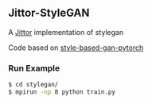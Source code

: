 ## Jittor-StyleGAN

A [Jittor](https://cg.cs.tsinghua.edu.cn/jittor/) implementation of stylegan

Code based on [
style-based-gan-pytorch](style-based-gan-pytorch)
### Run Example
```bash 
$ cd stylegan/
$ mpirun -np 8 python train.py
```

